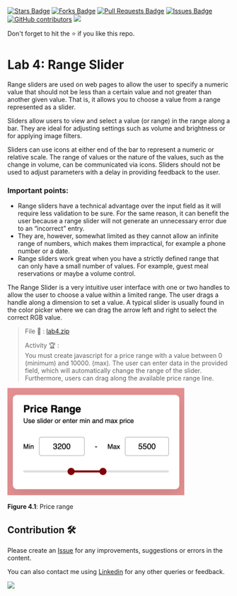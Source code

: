 <a href="https://github.com/drshahizan/learn-php/stargazers"><img src="https://img.shields.io/github/stars/drshahizan/learn-php" alt="Stars Badge"/></a>
<a href="https://github.com/drshahizan/learn-php/network/members"><img src="https://img.shields.io/github/forks/drshahizan/learn-php" alt="Forks Badge"/></a>
<a href="https://github.com/drshahizan/learn-php/pulls"><img src="https://img.shields.io/github/issues-pr/drshahizan/learn-php" alt="Pull Requests Badge"/></a>
<a href="https://github.com/drshahizan/learn-php/issues"><img src="https://img.shields.io/github/issues/drshahizan/learn-php" alt="Issues Badge"/></a>
<a href="https://github.com/drshahizan/learn-php/graphs/contributors"><img alt="GitHub contributors" src="https://img.shields.io/github/contributors/drshahizan/learn-php?color=2b9348"></a>
![](https://visitor-badge.glitch.me/badge?page_id=drshahizan/learn-php)

Don't forget to hit the :star: if you like this repo.

# Lab 4: Range Slider

Range sliders are used on web pages to allow the user to specify a numeric value that should not be less than a certain value and not greater than another given value. That is, it allows you to choose a value from a range represented as a slider.

Sliders allow users to view and select a value (or range) in the range along a bar. They are ideal for adjusting settings such as volume and brightness or for applying image filters.

Sliders can use icons at either end of the bar to represent a numeric or relative scale. The range of values or the nature of the values, such as the change in volume, can be communicated via icons. Sliders should not be used to adjust parameters with a delay in providing feedback to the user.

### Important points:
- Range sliders have a technical advantage over the input field as it will require less validation to be sure. For the same reason, it can benefit the user because a range slider will not generate an unnecessary error due to an “incorrect” entry.
- They are, however, somewhat limited as they cannot allow an infinite range of numbers, which makes them impractical, for example a phone number or a date.
- Range sliders work great when you have a strictly defined range that can only have a small number of values. For example, guest meal reservations or maybe a volume control.

The Range Slider is a very intuitive user interface with one or two handles to allow the user to choose a value within a limited range. The user drags a handle along a dimension to set a value. A typical slider is usually found in the color picker where we can drag the arrow left and right to select the correct RGB value.

> File 📁 : [lab4.zip](./download/lab4.zip?raw=true)
> 
> Activity 🏆 :<br>
> You must create javascript for a price range with a value between 0 (minimum) and 10000. (max). The user can enter data in the provided field, which will automatically change the range of the slider. Furthermore, users can drag along the available price range line.
> 

<img src="./download/l4int-a.png" width="400" />

**Figure 4.1**: Price range


## Contribution 🛠️
Please create an [Issue](https://github.com/drshahizan/learn-php/issues) for any improvements, suggestions or errors in the content.

You can also contact me using [Linkedin](https://www.linkedin.com/in/drshahizan/) for any other queries or feedback.

![](https://visitor-badge.glitch.me/badge?page_id=drshahizan)
